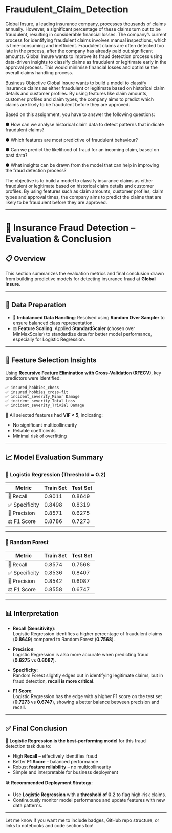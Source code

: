 # Fraudulent_Claim_Detection

Global Insure, a leading insurance company, processes thousands of claims annually. However, a significant percentage of these claims turn out to be fraudulent, resulting in considerable financial losses. The company’s current process for identifying fraudulent claims involves manual inspections, which is time-consuming and inefficient. Fraudulent claims are often detected too late in the process, after the company has already paid out significant amounts. Global Insure wants to improve its fraud detection process using data-driven insights to classify claims as fraudulent or legitimate early in the approval process. This would minimise financial losses and optimise the overall claims handling process.

Business Objective
Global Insure wants to build a model to classify insurance claims as either fraudulent or legitimate based on historical claim details and customer profiles. By using features like claim amounts, customer profiles and claim types, the company aims to predict which claims are likely to be fraudulent before they are approved.

Based on this assignment, you have to answer the following questions:

● How can we analyse historical claim data to detect patterns that indicate fraudulent claims?

● Which features are most predictive of fraudulent behaviour?

● Can we predict the likelihood of fraud for an incoming claim, based on past data?

● What insights can be drawn from the model that can help in improving the fraud detection process?


The objective is to build a model to classify insurance claims as either fraudulent or legitimate based on historical claim details and customer profiles. By using features such as claim amounts, customer profiles, claim types and approval times, the company aims to predict the claims that are likely to be fraudulent before they are approved.


---

# 🚨 Insurance Fraud Detection – Evaluation & Conclusion

## 📋 Overview

This section summarizes the evaluation metrics and final conclusion drawn from building predictive models for detecting insurance fraud at **Global Insure**.

---

## 🧹 Data Preparation

- 🧾 **Imbalanced Data Handling**: Resolved using **Random Over Sampler** to ensure balanced class representation.
- ⚖️ **Feature Scaling**: Applied **StandardScaler** (chosen over MinMaxScaler) to standardize data for better model performance, especially for Logistic Regression.

---

## 🧠 Feature Selection Insights

Using **Recursive Feature Elimination with Cross-Validation (RFECV)**, key predictors were identified:

```
✅ insured_hobbies_chess  
✅ insured_hobbies_cross-fit  
✅ incident_severity_Minor Damage  
✅ incident_severity_Total Loss  
✅ incident_severity_Trivial Damage
```

📌 All selected features had **VIF < 5**, indicating:
- No significant multicollinearity
- Reliable coefficients
- Minimal risk of overfitting

---

## 📈 Model Evaluation Summary

### 🔹 Logistic Regression (Threshold = 0.2)

| Metric       | Train Set | Test Set |
|--------------|-----------|----------|
| 🎯 Recall     | 0.9011    | 0.8649   |
| ✅ Specificity| 0.8498    | 0.8319   |
| 🎯 Precision  | 0.8571    | 0.6275   |
| ⚖️ F1 Score   | 0.8786    | 0.7273   |

---

### 🔹 Random Forest

| Metric       | Train Set | Test Set |
|--------------|-----------|----------|
| 🎯 Recall     | 0.8574    | 0.7568   |
| ✅ Specificity| 0.8536    | 0.8407   |
| 🎯 Precision  | 0.8542    | 0.6087   |
| ⚖️ F1 Score   | 0.8558    | 0.6747   |

---

## 📊 Interpretation

- **Recall (Sensitivity)**:  
  Logistic Regression identifies a higher percentage of fraudulent claims (**0.8649**) compared to Random Forest (**0.7568**).

- **Precision**:  
  Logistic Regression is also more accurate when predicting fraud (**0.6275** vs **0.6087**).

- **Specificity**:  
  Random Forest slightly edges out in identifying legitimate claims, but in fraud detection, **recall is more critical**.

- **F1 Score**:  
  Logistic Regression has the edge with a higher F1 score on the test set (**0.7273** vs **0.6747**), showing a better balance between precision and recall.

---

## ✅ Final Conclusion

🚀 **Logistic Regression is the best-performing model** for this fraud detection task due to:

- High **Recall** – effectively identifies fraud
- Better **F1 Score** – balanced performance
- Robust **feature reliability** – no multicollinearity
- Simple and interpretable for business deployment

🛠️ **Recommended Deployment Strategy**:
- Use **Logistic Regression** with a **threshold of 0.2** to flag high-risk claims.
- Continuously monitor model performance and update features with new data patterns.

---

Let me know if you want me to include badges, GitHub repo structure, or links to notebooks and code sections too!
